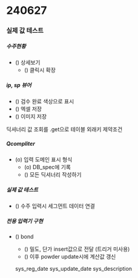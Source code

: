# 240627 

### 실제 값 테스트

##### 수주현황
- () 상세보기
    - () 클릭시 확장

##### ip, sp 뷰어
- () 검수 완료 색상으로 표시
- () 엑셀 저장
- () 이미지 저장

딕셔너리 값 조회를 .get으로 
테이블 외래키 제약조건
##### Qcompliter
- (o) 입력 도메인 표시 형식
    - (o) DB_spec에 기록
    - () 모든 딕셔너리 작성하기

##### 실제 값 테스트
- () 수주 입력시 세그먼트 데이터 연결 

##### 전용 입력기 구현
- () bond
    - () 밀도, 단가 insert값으로 전달 (트리거 미사용)
    - () 이후 powder update시에 계산값 갱신 


    sys_reg_date
    sys_update_date
    sys_description